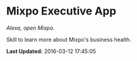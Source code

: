 # Mixpo Executive App
*Alexa, open Mixpo.*

Skill to learn more about Mixpo's business health.

**Last Updated:** 2016-03-12 17:45:05
